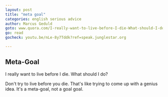 ```yaml
---
layout: post
title: "meta goal"
categories: english serious advice
author: Marcus Geduld
goto: www.quora.com/I-really-want-to-live-before-I-die-What-should-I-do?ref=speak.junglestar.org
go: read
gocheck: youtu.be/nLe-8y7Tddk?ref=speak.junglestar.org

---
```

## Meta-Goal

I really want to live before I die. What should I do?

Don't try to live before you die. That's like trying to come up with a genius idea. It's a meta-goal, not a goal goal.
